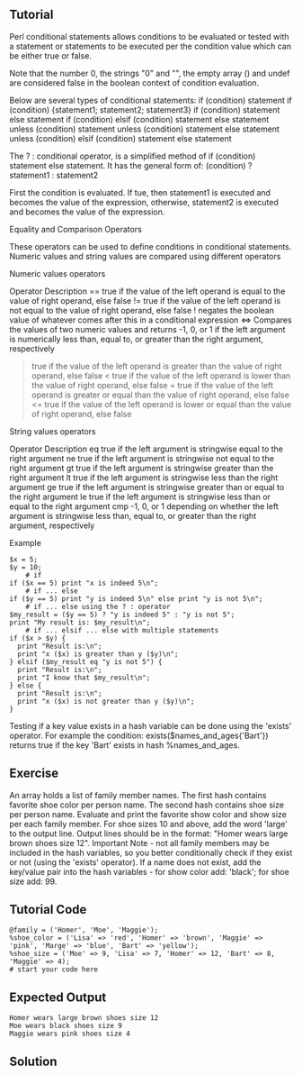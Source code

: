Tutorial
--------
Perl conditional statements allows conditions to be evaluated or tested with a statement or statements to be executed per the condition value which can be either true or false.

Note that the number 0, the strings "0" and "", the empty array () and undef are considered false in the boolean context of condition evaluation.

Below are several types of conditional statements:
if (condition) statement
if (condition) {statement1; statement2; statement3}
if (condition) statement else statement
if (condition) elsif (condition) statement else statement
unless (condition) statement
unless (condition) statement else statement
unless (condition) elsif (condition) statement else statement

The ? : conditional operator, is a simplified method of if (condition) statement else statement. 
It has the general form of: (condition) ? statement1 : statement2

First the condition is evaluated. If tue, then statement1 is executed and becomes the value of the expression, otherwise, statement2 is executed and becomes the value of the expression.

Equality and Comparison Operators

These operators can be used to define conditions in conditional statements. Numeric values and string values are compared using different operators

Numeric values operators

Operator	Description
==      true if the value of the left operand is equal to the value of right operand, else false
!=	true if the value of the left operand is not equal to the value of right operand, else false
!	negates the boolean value of whatever comes after this in a conditional expression
<=>	Compares the values of two numeric values and returns -1, 0, or 1 if the left argument is numerically less than, equal to, or greater than the right argument, respectively
>	true if the value of the left operand is greater than the value of right operand, else false
<	true if the value of the left operand is lower than the value of right operand, else false
>=	true if the value of the left operand is greater or equal than the value of right operand, else false
<=	true if the value of the left operand is lower or equal than the value of right operand, else false

String values operators

Operator	Description
eq	true if the left argument is stringwise equal to the right argument
ne	true if the left argument is stringwise not equal to the right argument
gt	true if the left argument is stringwise greater than the right argument
lt	true if the left argument is stringwise less than the right argument
ge	true if the left argument is stringwise greater than or equal to the right argument
le	true if the left argument is stringwise less than or equal to the right argument
cmp	-1, 0, or 1 depending on whether the left argument is stringwise less than, equal to, or greater than the right argument, respectively

Example

	$x = 5;
	$y = 10;
        # if
	if ($x == 5) print "x is indeed 5\n";
        # if ... else
	if ($y == 5) print "y is indeed 5\n" else print "y is not 5\n";
        # if ... else using the ? : operator
	$my_result = ($y == 5) ? "y is indeed 5" : "y is not 5";
	print "My result is: $my_result\n";
        # if ... elsif ... else with multiple statements
	if ($x > $y) {
	  print "Result is:\n";
	  print "x ($x) is greater than y ($y)\n";
	} elsif ($my_result eq "y is not 5") {
	  print "Result is:\n";
	  print "I know that $my_result\n";
	} else {
	  print "Result is:\n";
	  print "x ($x) is not greater than y ($y)\n";
	}

Testing if a key value exists in a hash variable can be done using the 'exists' operator. For example the condition: exists($names_and_ages{'Bart'}) returns true if the key 'Bart' exists in hash %names_and_ages.

Exercise
-------------
An array holds a list of family member names. The first hash contains favorite shoe color per person name. The second hash contains shoe size per person name. Evaluate and print the favorite show color and show size per each family member. For shoe sizes 10 and above, add the word 'large' to the output line. Output lines should be in the format: "Homer wears large brown shoes size 12". Important Note - not all family members may be included in the hash variables, so you better conditionally check if they exist or not (using the 'exists' operator). If a name does not exist, add the key/value pair into the hash variables - for show color add: 'black'; for shoe size add: 99.

Tutorial Code
-------------

	@family = ('Homer', 'Moe', 'Maggie');
	%shoe_color = ('Lisa' => 'red', 'Homer' => 'brown', 'Maggie' => 'pink', 'Marge' => 'blue', 'Bart' => 'yellow');
	%shoe_size = ('Moe' => 9, 'Lisa' => 7, 'Homer' => 12, 'Bart' => 8, 'Maggie' => 4);
	# start your code here

Expected Output
---------------
	Homer wears large brown shoes size 12
	Moe wears black shoes size 9
	Maggie wears pink shoes size 4

Solution
--------
	
	
